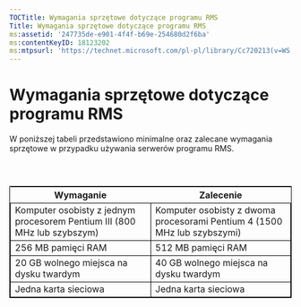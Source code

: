 ```yaml
---
TOCTitle: Wymagania sprzętowe dotyczące programu RMS
Title: Wymagania sprzętowe dotyczące programu RMS
ms:assetid: '247735de-e901-4f4f-b69e-254680d2f6ba'
ms:contentKeyID: 18123202
ms:mtpsurl: 'https://technet.microsoft.com/pl-pl/library/Cc720213(v=WS.10)'
---
```


Wymagania sprzętowe dotyczące programu RMS
==========================================

W poniższej tabeli przedstawiono minimalne oraz zalecane wymagania sprzętowe w przypadku używania serwerów programu RMS.

###  

 
<table style="border:1px solid black;">
<colgroup>
<col width="50%" />
<col width="50%" />
</colgroup>
<thead>
<tr class="header">
<th>Wymaganie</th>
<th>Zalecenie</th>
</tr>
</thead>
<tbody>
<tr class="odd">
<td style="border:1px solid black;">Komputer osobisty z jednym procesorem Pentium III (800 MHz lub szybszym)</td>
<td style="border:1px solid black;">Komputer osobisty z dwoma procesorami Pentium 4 (1500 MHz lub szybszymi)</td>
</tr>
<tr class="even">
<td style="border:1px solid black;">256 MB pamięci RAM</td>
<td style="border:1px solid black;">512 MB pamięci RAM</td>
</tr>
<tr class="odd">
<td style="border:1px solid black;">20 GB wolnego miejsca na dysku twardym</td>
<td style="border:1px solid black;">40 GB wolnego miejsca na dysku twardym</td>
</tr>
<tr class="even">
<td style="border:1px solid black;">Jedna karta sieciowa</td>
<td style="border:1px solid black;">Jedna karta sieciowa</td>
</tr>
</tbody>
</table>
